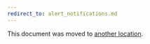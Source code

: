 ```yaml
---
redirect_to: alert_notifications.md
---
```


This document was moved to [another location](alert_notifications.md).
